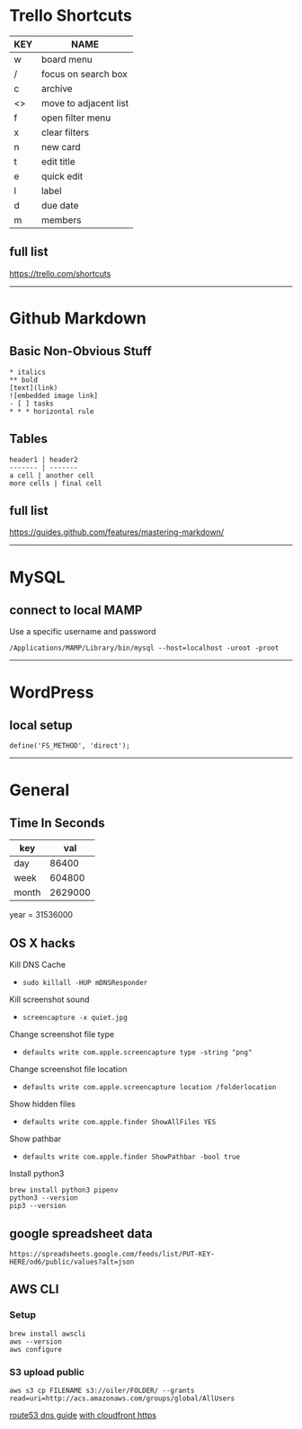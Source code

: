 # Trello Shortcuts

KEY | NAME
--- | ----
w | board menu
/ | focus on search box
c | archive
<> | move to adjacent list
f | open filter menu
x | clear filters
n | new card
t | edit title
e | quick edit
l | label
d | due date
m | members

## full list
https://trello.com/shortcuts

* * *

# Github Markdown

## Basic Non-Obvious Stuff
```
* italics
** bold
[text](link)
![embedded image link]
- [ ] tasks
* * * horizontal rule
```

## Tables
```
header1 | header2
------- | -------
a cell | another cell
more cells | final cell

```

## full list
https://guides.github.com/features/mastering-markdown/

* * *

# MySQL

## connect to local MAMP
Use a specific username and password
```
/Applications/MAMP/Library/bin/mysql --host=localhost -uroot -proot
```

* * * 

# WordPress

## local setup
```
define('FS_METHOD', 'direct');
```

* * * 

# General

## Time In Seconds

key | val
--- | ---
day | 86400
week | 604800
month | 2629000
year = 31536000

##  OS X hacks

Kill DNS Cache  
* `sudo killall -HUP mDNSResponder`

Kill screenshot sound
* `screencapture -x quiet.jpg`

Change screenshot file type
* `defaults write com.apple.screencapture type -string "png"`

Change screenshot file location
* `defaults write com.apple.screencapture location /folderlocation`

Show hidden files
* `defaults write com.apple.finder ShowAllFiles YES`

Show pathbar
* `defaults write com.apple.finder ShowPathbar -bool true`

Install python3
```
brew install python3 pipenv
python3 --version
pip3 --version
```

## google spreadsheet data
```
https://spreadsheets.google.com/feeds/list/PUT-KEY-HERE/od6/public/values?alt=json
```

## AWS CLI

### Setup

```
brew install awscli
aws --version
aws configure
```

### S3 upload public
```
aws s3 cp FILENAME s3://oiler/FOLDER/ --grants read=uri=http://acs.amazonaws.com/groups/global/AllUsers

```
[route53 dns guide](https://medium.com/@limichelle21/connecting-google-domains-to-amazon-s3-d0d9da467650)
[with cloudfront https](https://www.josephecombs.com/2018/03/05/how-to-make-an-AWS-S3-static-website-with-ssl)






